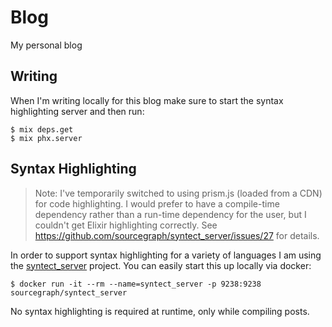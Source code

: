 # Blog

My personal blog

## Writing

When I'm writing locally for this blog make sure to start the syntax highlighting server and then run:

```shell
$ mix deps.get
$ mix phx.server
```

## Syntax Highlighting

> Note: I've temporarily switched to using prism.js (loaded from a CDN) for code highlighting.
> I would prefer to have a compile-time dependency rather than a run-time dependency for the user, but I couldn't get Elixir highlighting correctly.
> See https://github.com/sourcegraph/syntect_server/issues/27 for details.

In order to support syntax highlighting for a variety of languages I am using the [syntect_server](https://github.com/sourcegraph/syntect_server) project.
You can easily start this up locally via docker:

```
$ docker run -it --rm --name=syntect_server -p 9238:9238 sourcegraph/syntect_server
```

No syntax highlighting is required at runtime, only while compiling posts.